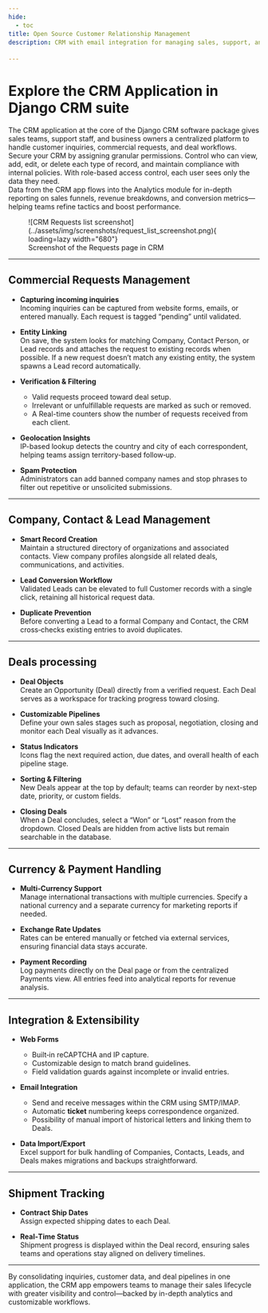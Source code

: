 ```yaml
---
hide:
  - toc
title: Open Source Customer Relationship Management
description: CRM with email integration for managing sales, support, and customer workflows. Track inquiries, automate lead conversion and leverage analytics to boost performance

---
```


# Explore the CRM Application in Django CRM suite

The CRM application at the core of the Django CRM software package gives sales teams, support staff, and business owners a centralized platform to handle customer inquiries, commercial requests, and deal workflows. Secure your CRM by assigning granular permissions. Control who can view, add, edit, or delete each type of record, and maintain compliance with internal policies. With role-based access control, each user sees only the data they need.  
Data from the CRM app flows into the Analytics module for in-depth reporting on sales funnels, revenue breakdowns, and conversion metrics—helping teams refine tactics and boost performance.

<figure markdown="span">
  ![CRM Requests list screenshot](../assets/img/screenshots/request_list_screenshot.png){ loading=lazy width="680"}
  <figcaption>Screenshot of the Requests page in CRM</figcaption>
</figure>

---

## Commercial Requests Management

* **Capturing incoming inquiries**  
  Incoming inquiries can be captured from website forms, emails, or entered manually. Each request is tagged “pending” until validated.

* **Entity Linking**  
  On save, the system looks for matching Company, Contact Person, or Lead records and attaches the request to existing records when possible.
  If a new request doesn’t match any existing entity, the system spawns a Lead record automatically.

* **Verification & Filtering**

    * Valid requests proceed toward deal setup.
    * Irrelevant or unfulfillable requests are marked as such or removed.
    * A Real-time counters show the number of requests received from each client.

* **Geolocation Insights**  
  IP-based lookup detects the country and city of each correspondent, helping teams assign territory-based follow‑up.

* **Spam Protection**  
  Administrators can add banned company names and stop phrases to filter out repetitive or unsolicited submissions.

---

## Company, Contact & Lead Management

* **Smart Record Creation**  
  Maintain a structured directory of organizations and associated contacts. View company profiles alongside all related deals, communications, and activities.

* **Lead Conversion Workflow**  
  Validated Leads can be elevated to full Customer records with a single click, retaining all historical request data.

* **Duplicate Prevention**  
  Before converting a Lead to a formal Company and Contact, the CRM cross‑checks existing entries to avoid duplicates.

---

## Deals processing

* **Deal Objects**  
  Create an Opportunity (Deal) directly from a verified request. Each Deal serves as a workspace for tracking progress toward closing.

* **Customizable Pipelines**  
  Define your own sales stages such as proposal, negotiation, closing and monitor each Deal visually as it advances.

* **Status Indicators**  
  Icons flag the next required action, due dates, and overall health of each pipeline stage.

* **Sorting & Filtering**  
  New Deals appear at the top by default; teams can reorder by next-step date, priority, or custom fields.

* **Closing Deals**  
  When a Deal concludes, select a “Won” or “Lost” reason from the dropdown. Closed Deals are hidden from active lists but remain searchable in the database.

---

## Currency & Payment Handling

* **Multi‑Currency Support**  
  Manage international transactions with multiple currencies. Specify a national currency and a separate currency for marketing reports if needed.

* **Exchange Rate Updates**  
  Rates can be entered manually or fetched via external services, ensuring financial data stays accurate.

* **Payment Recording**  
  Log payments directly on the Deal page or from the centralized Payments view. All entries feed into analytical reports for revenue analysis.

---

## Integration & Extensibility

* **Web Forms**

    * Built‑in reCAPTCHA and IP capture.
    * Customizable design to match brand guidelines.
    * Field validation guards against incomplete or invalid entries.

* **Email Integration**

    * Send and receive messages within the CRM using SMTP/IMAP.
    * Automatic **ticket** numbering keeps correspondence organized.
    * Possibility of manual import of historical letters and linking them to Deals.

* **Data Import/Export**  
  Excel support for bulk handling of Companies, Contacts, Leads, and Deals makes migrations and backups straightforward.

---

## Shipment Tracking

* **Contract Ship Dates**  
  Assign expected shipping dates to each Deal.

* **Real‑Time Status**  
  Shipment progress is displayed within the Deal record, ensuring sales teams and operations stay aligned on delivery timelines.

---

By consolidating inquiries, customer data, and deal pipelines in one application, the CRM app empowers teams to manage their sales lifecycle with greater visibility and control—backed by in-depth analytics and customizable workflows.
